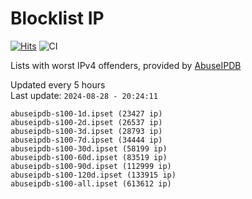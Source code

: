 # Blocklist IP

[![Hits](https://hits.seeyoufarm.com/api/count/incr/badge.svg?url=https%3A%2F%2Fgithub.com%2Fborestad%2Fblocklist-ip%2F&count_bg=%2379C83D&title_bg=%23555555&icon=&icon_color=%23E7E7E7&title=hits&edge_flat=false)](https://hits.seeyoufarm.com)  ![CI](https://img.shields.io/github/workflow/status/borestad/blocklist-ip/CI?style=flat-square)

Lists with worst IPv4 offenders, provided by [AbuseIPDB](https://www.abuseipdb.com/)

<!-- FOOTER-PLACEHOLDER -->
Updated every 5 hours<br>
Last update: `2024-08-28 - 20:24:11`
```
abuseipdb-s100-1d.ipset (23427 ip)
abuseipdb-s100-2d.ipset (26537 ip)
abuseipdb-s100-3d.ipset (28793 ip)
abuseipdb-s100-7d.ipset (34444 ip)
abuseipdb-s100-30d.ipset (58199 ip)
abuseipdb-s100-60d.ipset (83519 ip)
abuseipdb-s100-90d.ipset (112999 ip)
abuseipdb-s100-120d.ipset (133915 ip)
abuseipdb-s100-all.ipset (613612 ip)
```

